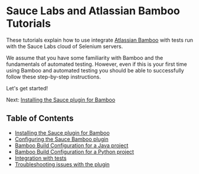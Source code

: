 Sauce Labs and Atlassian Bamboo Tutorials
============
These tutorials explain how to use integrate [Atlassian Bamboo](http://www.atlassian.com/software/bamboo) with tests run with the Sauce Labs cloud of Selenium servers.

We assume that you have some familiarity with Bamboo and the fundamentals of automated testing. However, even if this is your first time using Bamboo and automated testing you should be able to successfully follow these step-by-step instructions.

Let's get started!

Next: [Installing the Sauce plugin for Bamboo](##02-Installation.md##)

Table of Contents
---
* [Installing the Sauce plugin for Bamboo](##02-Installation.md##)
* [Configuring the Sauce Bamboo plugin](##03-Configuration.md##)
* [Bamboo Build Configuration for a Java project](##04-Job-Configuration.md##)
* [Bamboo Build Configuration for a Python project](##04-Python-Job-Configuration.md##)
* [Integration with tests](##04-Integration-with-tests.md##)
* [Troubleshooting issues with the plugin](##06-Troubleshooting.md##)

